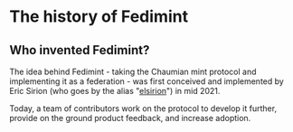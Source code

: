 # The history of Fedimint

## Who invented Fedimint?

The idea behind Fedimint - taking the Chaumian mint protocol and implementing it as a federation - was first conceived and implemented by Eric Sirion (who goes by the alias "[elsirion](https://twitter.com/EricSirion)") in mid 2021.
  
Today, a team of contributors work on the protocol to develop it further, provide on the ground product feedback, and increase adoption.
